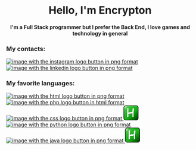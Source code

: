 <h1 align="center">
  Hello, I'm Encrypton
</h1>
<h4 align="center">
  I'm a Full Stack programmer but I prefer the Back End, I love games and technology in general
</h4>
<h3>
  My contacts:
</h3>
<a href="">
  <img src="https://camo.githubusercontent.com/aecaf87326884e8b0466bb799265a13fee7586246ebda3e066cb7fad82a1fd23/68747470733a2f2f63646e2e6a7364656c6976722e6e65742f6e706d2f73696d706c652d69636f6e7340332e302e312f69636f6e732f696e7374616772616d2e737667" alt="image with the instagram logo button in png format" width="30px" height="30px">
</a>
<a href="">
  <img src="https://camo.githubusercontent.com/28bbd2596707954793abeff9eb24d343c1c78b7bf184b90294b4b190c6097a65/68747470733a2f2f63646e2e6a7364656c6976722e6e65742f6e706d2f73696d706c652d69636f6e7340332e302e312f69636f6e732f6c696e6b6564696e2e737667" alt="image with the linkedin logo button in png format" width="30px" height="30px">
</a>
<h3>
  My favorite languages:
</h3>
<a href="">
  <img src="https://logodownload.org/wp-content/uploads/2016/10/html5-logo.png" alt="image with the html logo button in png format" width="40px" height="40px">
</a>
<a href="">
  <img src="https://w7.pngwing.com/pngs/354/683/png-transparent-logo-mysql-database-phpmyadmin-oracle-sql-logo-blue-text-logo-thumbnail.png" alt="image with the php logo button in html format" width="60px" height="60px">
</a>
<a href="">
  <img src="https://logodownload.org/wp-content/uploads/2017/04/css-3-logo.png" alt="image with the css logo button in png format" width="40px" height="40px">
</a>
<a href="">
  <img src="https://raw.githubusercontent.com/Ixiko/AHK-Forum/master/images/AHK%20main%20icon.png" alt="image with the ahk logo button in png format" width="40px" height="40px">
</a>
<a href="">
  <img src="https://cdn.picpng.com/logo/language-logo-python-44976.png" alt="image with the python logo button in png format" width="40px" height="40px">
</a>
<a href="">
  <img src="https://www.celsonunes.com.br/wp-content/uploads/2018/05/java-logo.png" alt="image with the java logo button in png format" width="60px" height="60px">
</a>
<a href="">
  <img src="https://raw.githubusercontent.com/Ixiko/AHK-Forum/master/images/AHK%20main%20icon.png" alt="image with the ahk logo button in png format" width="40px" height="40px">
</a>
